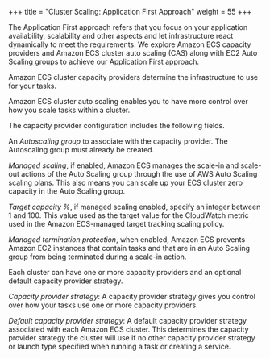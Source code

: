 +++
title = "Cluster Scaling: Application First Approach"
weight = 55
+++

The Application First approach refers that you focus on your application availability, scalability and other aspects and let infrastructure react dynamically to meet the requirements. 
We explore Amazon ECS capacity providers and Amazon ECS cluster auto scaling (CAS) along with EC2 Auto Scaling groups to achieve our Application First approach.

Amazon ECS cluster capacity providers determine the infrastructure to use for your tasks. 

Amazon ECS cluster auto scaling enables you to have more control over how you scale tasks within a cluster.

The capacity provider configuration includes the following fields.

An *Autoscaling group* to associate with the capacity provider. The Autoscaling group must already be created. 

*Managed scaling*, if enabled, Amazon ECS manages the scale-in and scale-out actions of the Auto Scaling group through the use of AWS Auto Scaling scaling plans. This also means you can scale up your ECS cluster zero capacity in the Auto Scaling group.  

*Target capacity %*, if managed scaling enabled, specify an integer between 1 and 100. This value used as the target value for the CloudWatch metric used in the Amazon ECS-managed target tracking scaling policy. 

*Managed termination protection*, when enabled, Amazon ECS prevents Amazon EC2 instances that contain tasks and that are in an Auto Scaling group from being terminated during a scale-in action.

 Each cluster can have one or more capacity providers and an optional default capacity provider strategy.  
 
*Capacity provider strategy*: A capacity provider strategy gives you control over how your tasks use one or more capacity providers.

*Default capacity provider strategy*: A default capacity provider strategy associated with each Amazon ECS cluster. This determines the capacity provider strategy the cluster will use if no other capacity provider strategy or launch type specified when running a task or creating a service.

